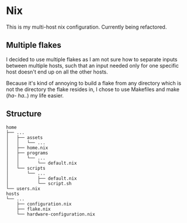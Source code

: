 # Nix

This is my multi-host nix configuration. Currently being refactored.

## Multiple flakes

I decided to use multiple flakes as I am not sure how to separate inputs between multiple hosts,
such that an input needed only for one specific host doesn't end up on all the other hosts.

Because it's kind of annoying to build a flake from any directory which is not the directory the flake resides in,
I chose to use Makefiles and make (_ha- ha.._) my life easier.

## Structure

```
home
├── ...
│   ├── assets
│   │   └── ...
│   ├── home.nix
│   ├── programs
│   │   └── ...
│   │       └── default.nix
│   └── scripts
│       └── ...
│           ├── default.nix
│           └── script.sh
└── users.nix
hosts
└── ...
    ├── configuration.nix
    ├── flake.nix
    └── hardware-configuration.nix
```
